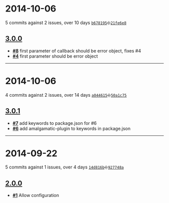 # 2014-10-06
5 commits against 2 issues, over 10 days [`b678195`](https://github.com/ucsf-ckm/amalgamatic-libguides/commit/b678195)⎆[`21fe6e8`](https://github.com/ucsf-ckm/amalgamatic-libguides/commit/21fe6e8)

## [**3.0.0**](https://github.com/ucsf-ckm/amalgamatic-libguides/issues?milestone=2&state=closed)
- [**#8**](https://github.com/ucsf-ckm/amalgamatic-libguides/issues/8) first parameter of callback should be error object, fixes #4
- [**#4**](https://github.com/ucsf-ckm/amalgamatic-libguides/issues/4) first parameter should be error object

---


# 2014-10-06
4 commits against 2 issues, over 14 days [`a044615`](https://github.com/ucsf-ckm/amalgamatic-libguides/commit/a044615)⎆[`50a1c75`](https://github.com/ucsf-ckm/amalgamatic-libguides/commit/50a1c75)

## [**3.0.1**](https://github.com/ucsf-ckm/amalgamatic-libguides/issues?milestone=3&state=closed)
- [**#7**](https://github.com/ucsf-ckm/amalgamatic-libguides/issues/7) add keywords to package.json for #6
- [**#6**](https://github.com/ucsf-ckm/amalgamatic-libguides/issues/6) add amalgamatic-plugin to keywords in package.json

---


# 2014-09-22
5 commits against 1 issues, over 4 days [`14d816b`](https://github.com/ucsf-ckm/amalgamatic-libguides/commit/14d816b)⎆[`927748a`](https://github.com/ucsf-ckm/amalgamatic-libguides/commit/927748a)

## [**2.0.0**](https://github.com/ucsf-ckm/amalgamatic-libguides/issues?milestone=1&state=closed)
- [**#1**](https://github.com/ucsf-ckm/amalgamatic-libguides/issues/1) Allow configuration

